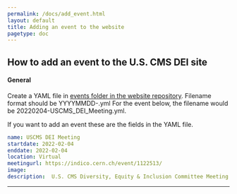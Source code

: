 ```yaml
---
permalink: /docs/add_event.html
layout: default
title: Adding an event to the website
pagetype: doc
---
```


## How to add an event to the U.S. CMS DEI site

#### General

Create a YAML file in [events folder in the website repository](https://github.com/uscms-diversity-equity-inclusion/uscms-diversity-equity-inclusion.github.io/tree/master/_data/events).  Filename format should be YYYYMMDD-<Descriptive Name>.yml 
For the event below, the filename would be 20220204-USCMS_DEI_Meeting.yml.

If you want to add an event these are the fields in the YAML file. 

```yaml
name: USCMS DEI Meeting
startdate: 2022-02-04
enddate: 2022-02-04
location: Virtual
meetingurl: https://indico.cern.ch/event/1122513/
image:
description:  U.S. CMS Diversity, Equity & Inclusion Committee Meeting
```

---

